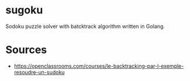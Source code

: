 # sugoku

Sodoku puzzle solver with batcktrack algorithm written in Golang.


# Sources

* https://openclassrooms.com/courses/le-backtracking-par-l-exemple-resoudre-un-sudoku
